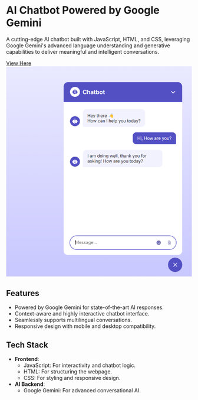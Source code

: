 # AI Chatbot Powered by Google Gemini  
A cutting-edge AI chatbot built with JavaScript, HTML, and CSS, leveraging Google Gemini's advanced language understanding and generative capabilities to deliver meaningful and intelligent conversations.

<a href="https://bashayerrr.github.io/AI-Chatbot/">View Here</a><br>
<img src="chatbot-img.png">
## Features
- Powered by Google Gemini for state-of-the-art AI responses.
- Context-aware and highly interactive chatbot interface.
- Seamlessly supports multilingual conversations.
- Responsive design with mobile and desktop compatibility.

## Tech Stack
- **Frontend**:
  - JavaScript: For interactivity and chatbot logic.
  - HTML: For structuring the webpage.
  - CSS: For styling and responsive design.
- **AI Backend**:
  - Google Gemini: For advanced conversational AI.



